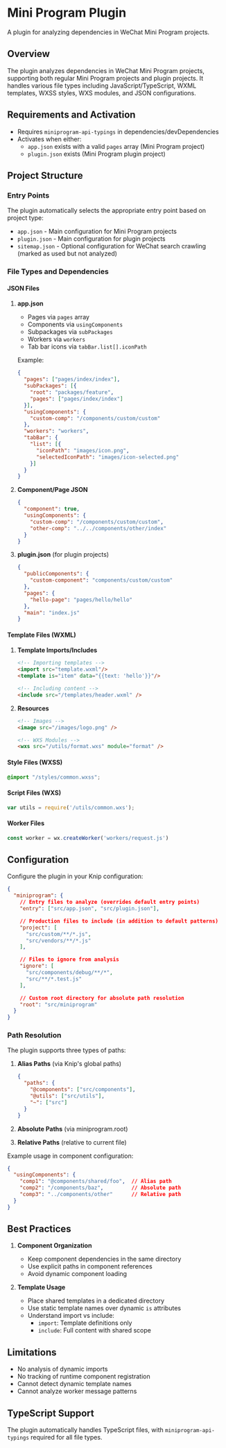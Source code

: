# Mini Program Plugin

A plugin for analyzing dependencies in WeChat Mini Program projects.

## Overview

The plugin analyzes dependencies in WeChat Mini Program projects, supporting both regular Mini Program projects and plugin projects. It handles various file types including JavaScript/TypeScript, WXML templates, WXSS styles, WXS modules, and JSON configurations.

## Requirements and Activation

- Requires `miniprogram-api-typings` in dependencies/devDependencies
- Activates when either:
  - `app.json` exists with a valid `pages` array (Mini Program project)
  - `plugin.json` exists (Mini Program plugin project)

## Project Structure

### Entry Points

The plugin automatically selects the appropriate entry point based on project type:

- `app.json` - Main configuration for Mini Program projects
- `plugin.json` - Main configuration for plugin projects
- `sitemap.json` - Optional configuration for WeChat search crawling (marked as used but not analyzed)

### File Types and Dependencies

#### JSON Files

1. **app.json**
   - Pages via `pages` array
   - Components via `usingComponents`
   - Subpackages via `subPackages`
   - Workers via `workers`
   - Tab bar icons via `tabBar.list[].iconPath`

   Example:

   ```json
   {
     "pages": ["pages/index/index"],
     "subPackages": [{
       "root": "packages/feature",
       "pages": ["pages/index/index"]
     }],
     "usingComponents": {
       "custom-comp": "/components/custom/custom"
     },
     "workers": "workers",
     "tabBar": {
       "list": [{
         "iconPath": "images/icon.png",
         "selectedIconPath": "images/icon-selected.png"
       }]
     }
   }
   ```

2. **Component/Page JSON**

   ```json
   {
     "component": true,
     "usingComponents": {
       "custom-comp": "/components/custom/custom",
       "other-comp": "../../components/other/index"
     }
   }
   ```

3. **plugin.json** (for plugin projects)

   ```json
   {
     "publicComponents": {
       "custom-component": "components/custom/custom"
     },
     "pages": {
       "hello-page": "pages/hello/hello"
     },
     "main": "index.js"
   }
   ```

#### Template Files (WXML)

1. **Template Imports/Includes**

   ```html
   <!-- Importing templates -->
   <import src="template.wxml"/>
   <template is="item" data="{{text: 'hello'}}"/>

   <!-- Including content -->
   <include src="/templates/header.wxml" />
   ```

2. **Resources**

   ```html
   <!-- Images -->
   <image src="/images/logo.png" />

   <!-- WXS Modules -->
   <wxs src="/utils/format.wxs" module="format" />
   ```

#### Style Files (WXSS)

```css
@import "/styles/common.wxss";
```

#### Script Files (WXS)

```js
var utils = require('/utils/common.wxs');
```

#### Worker Files

```js
const worker = wx.createWorker('workers/request.js')
```

## Configuration

Configure the plugin in your Knip configuration:

```json
{
  "miniprogram": {
    // Entry files to analyze (overrides default entry points)
    "entry": ["src/app.json", "src/plugin.json"],

    // Production files to include (in addition to default patterns)
    "project": [
      "src/custom/**/*.js",
      "src/vendors/**/*.js"
    ],

    // Files to ignore from analysis
    "ignore": [
      "src/components/debug/**/*",
      "src/**/*.test.js"
    ],

    // Custom root directory for absolute path resolution
    "root": "src/miniprogram"
  }
}
```

### Path Resolution

The plugin supports three types of paths:

1. **Alias Paths** (via Knip's global paths)

   ```json
   {
     "paths": {
       "@components": ["src/components"],
       "@utils": ["src/utils"],
       "~": ["src"]
     }
   }
   ```

2. **Absolute Paths** (via miniprogram.root)
3. **Relative Paths** (relative to current file)

Example usage in component configuration:

```json
{
  "usingComponents": {
    "comp1": "@components/shared/foo",  // Alias path
    "comp2": "/components/baz",         // Absolute path
    "comp3": "../components/other"      // Relative path
  }
}
```

## Best Practices

1. **Component Organization**
   - Keep component dependencies in the same directory
   - Use explicit paths in component references
   - Avoid dynamic component loading

2. **Template Usage**
   - Place shared templates in a dedicated directory
   - Use static template names over dynamic `is` attributes
   - Understand import vs include:
     - `import`: Template definitions only
     - `include`: Full content with shared scope

## Limitations

- No analysis of dynamic imports
- No tracking of runtime component registration
- Cannot detect dynamic template names
- Cannot analyze worker message patterns

## TypeScript Support

The plugin automatically handles TypeScript files, with `miniprogram-api-typings` required for all file types.
